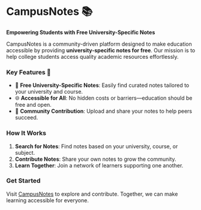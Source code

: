# CampusNotes 📚

**Empowering Students with Free University-Specific Notes**

CampusNotes is a community-driven platform designed to make education accessible by providing **university-specific notes for free**. Our mission is to help college students access quality academic resources effortlessly.

### Key Features 🚀

- 📄 **Free University-Specific Notes**: Easily find curated notes tailored to your university and course.
- 🌐 **Accessible for All**: No hidden costs or barriers—education should be free and open.
- 🤝 **Community Contribution**: Upload and share your notes to help peers succeed.

### How It Works

1. **Search for Notes**: Find notes based on your university, course, or subject.
2. **Contribute Notes**: Share your own notes to grow the community.
3. **Learn Together**: Join a network of learners supporting one another.

### Get Started

Visit [CampusNotes](#) to explore and contribute. Together, we can make learning accessible for everyone.
